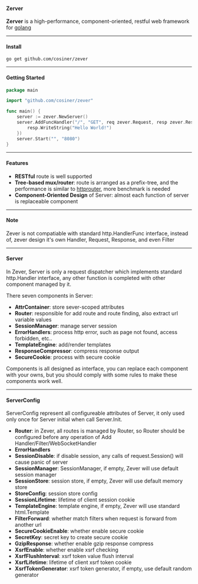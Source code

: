 #### Zerver
__Zerver__ is a high-performance, component-oriented, restful web framework for [golang](http://golang.org)

-------------------------------------------------------------------------------
#### Install
`go get github.com/cosiner/zever`

-------------------------------------------------------------------------------
#### Getting Started
```Go
package main

import "github.com/cosiner/zever"

func main() {
    server := zever.NewServer()
    server.AddFuncHandler("/", "GET", req zever.Request, resp zever.Response) {
        resp.WriteString("Hello World!")    
    })
    server.Start("", "8080")
}
```

-------------------------------------------------------------------------------
#### Features
* __RESTful__ route is well supported
* __Tree-based mux/router__: route is arranged as a prefix-tree, and the performance is similar to [httprouter](https://github.com/julienschmidt/httprouter), more benchmark is needed
* __Component-Oriented Design__ of Server: almost each function of server is replaceable component

-------------------------------------------------------------------------------
#### Note
Zever is not compatiable with standard http.HandlerFunc interface, instead of,
zever design it's own Handler, Request, Response, and even Filter

-------------------------------------------------------------------------------
#### Server
In Zever, Server is only a request dispatcher which implements standard http.Handler interface, any other function is completed with other component managed by it.

There seven components in Server:
* __AttrContainer__: store sever-scoped attributes
* __Router__: responsible for add route and route finding, also extract url variable values
* __SessionManager__: manage server session
* __ErrorHandlers__: process http error, such as page not found, access forbidden, etc..
* __TemplateEngine__: add/render templates
* __ResponseCompressor__: compress response output
* __SecureCookie__: process with secure cookie

Components is all designed as interface, you can replace each component with your owns, but you should comply with some rules to make these components work well.

-------------------------------------------------------------------------------
#### ServerConfig
ServerConfig represent all configureable attributes of Server, it only used only once for Server initial when call Server.Init.
* __Router__: in Zever, all routes is managed by Router, so Router should be configured before any operation of Add Handler/Filter/WebSocketHandler
* __ErrorHandlers__
* __SessionDisable__: if disable session, any calls of request.Session() will cause panic of server
* __SessionManager__: SessionManager, if empty, Zever will use default session manager
* __SessionStore__: session store, if empty, Zever will use default memory store
* __StoreConfig__: session store config
* __SessionLifetime__: lifetime of client session cookie
* __TemplateEngine__: template engine, if empty, Zever will use standard html.Template
* __FilterForward__: whether match filters when request is forward from another url
* __SecureCookieEnable__: whether enable secure cookie
* __SecretKey__: secret key to create secure cookie
* __GzipResponse__: whether enable gzip response compress
* __XsrfEnable__: whether enable xsrf checking
* __XsrfFlushInterval__: xsrf token value flush interval
* __XsrfLifetime__: lifetime of client xsrf token cookie
* __XsrfTokenGenerator__: xsrf token generator, if empty, use default random generator
